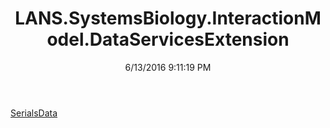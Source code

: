 ﻿---
title: LANS.SystemsBiology.InteractionModel.DataServicesExtension
date: 6/13/2016 9:11:19 PM
---

[SerialsData](T-LANS.SystemsBiology.InteractionModel.DataServicesExtension.SerialsData.html)
